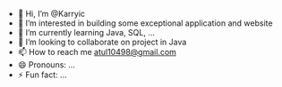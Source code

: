 - 👋 Hi, I’m @Karryic
- 👀 I’m interested in building some exceptional application and website 
- 🌱 I’m currently learning Java, SQL, ...
- 💞️ I’m looking to collaborate on project in Java
- 📫 How to reach me atul10498@gmail.com
- 😄 Pronouns: ...
- ⚡ Fun fact: ...

<!---
Karryic/Karryic is a ✨ special ✨ repository because its `README.md` (this file) appears on your GitHub profile.
You can click the Preview link to take a look at your changes.
--->
